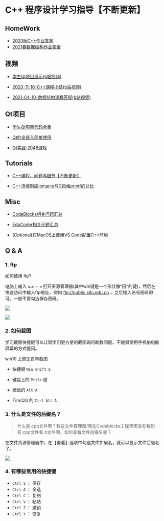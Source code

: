 # C++ 程序设计学习指导【不断更新】


## HomeWork

* [2020秋C++作业答案](https://gitee.com/OneForward/TACpp/blob/gitee/codes/20fall/README.md)
* [2021春数据结构作业答案](https://gitee.com/OneForward/TACpp/blob/gitee/codes/21spring/README.md)


## 视频

* [学生Qt项目展示(b站视频)](https://www.bilibili.com/video/BV1Hr4y1T7y1)

* [2020-11-16-C++课程小结(b站视频)](https://www.bilibili.com/video/BV1mt4y1a71t/)
* [2021-04-10-数据结构课程答疑(b站视频)](https://www.bilibili.com/video/BV1Hp4y1t77L/)


## Qt项目 

* [学生Qt项目代码合集](https://gitee.com/OneForward/QtGallery)

* [Qt的安装与简单使用](https://gitee.com/OneForward/TACpp/blob/gitee/tutorials/qt-install.md)

* [Qt实践-2048游戏](https://gitee.com/OneForward/TACpp/blob/gitee/tutorials/qt-2048-v1.md)

## Tutorials

* [C++编程、问题与细节【不断更新】](https://gitee.com/OneForward/TACpp/blob/gitee/tutorials/Cpp.md)

* [C++流控制库iomanip与C风格printf的对比](https://gitee.com/OneForward/TACpp/blob/gitee/tutorials/CppFormat.md)




## Misc

* [CodeBlocks相关问题汇总](https://gitee.com/OneForward/TACpp/blob/gitee/tutorials/CodeBlocks.md)

* [EduCoder相关问题汇总](https://gitee.com/OneForward/TACpp/blob/gitee/tutorials/EduCoder.md)

* [(Optional)在MacOS上使用VS Code配置C++环境](https://code.visualstudio.com/docs/cpp/config-clang-mac)




<!-- <details>
  <summary> Q & A  </summary> -->
## Q & A
### 1. ftp

如何使用 ftp?

电脑上输入 `win` + `e` 打开资源管理器(其中win键是一个形状像“田”的键)，然后在快速访问中输入ftp地址，例如 ftp://public.sjtu.edu.cn ，之后输入账号密码即可。一般不要勾选保存密码。

![](tutorials/imgs/ftp_start.png)

![](tutorials/imgs/ftp_url.png)

### 2. 如何截图

学习截图快捷键可以让同学们更方便的截图询问助教问题。不提倡使用手机拍电脑屏幕的方式提问。

win10 上原生自带截图

- 快捷键 `Win Shift S` 
- 键盘上的 `PrtSc` 键

- 微信的 `Alt A` 
- Tim/QQ 的 `Ctrl Alt A`

### 3. 什么是文件的后缀名？

> 什么是.cpp文件啊？我在文件管理器/我在Codeblocks工程里面没有看到有.cpp文件和.h文件啊，如何查看文件后缀名呢？

在文件资源管理器中，在【查看】选项中勾选文件扩展名，就可以显示文件后缀名了。

![](tutorials/imgs/file_ext.png)

### 4. 有哪些常用的快捷键

* `Ctrl S` ： 保存
* `Ctrl A` ： 全选
* `Ctrl C` ： 复制
* `Ctrl V` ： 粘贴
* `Ctrl Z` ： 撤销
* `Ctrl Y` ： 恢复

<!-- </details> -->

